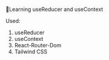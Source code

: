 🔨Learning useReducer and useContext

Used:
1. useReducer
2. useContext
3. React-Router-Dom
4. Tailwind CSS